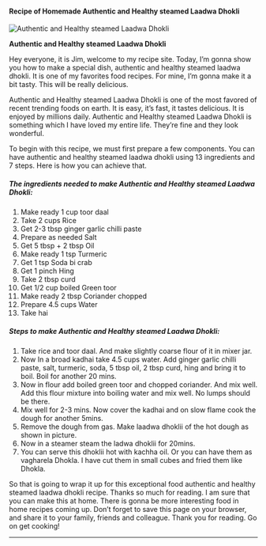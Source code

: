             

#### Recipe of Homemade Authentic and Healthy steamed Laadwa Dhokli

![Authentic and Healthy steamed Laadwa Dhokli](https://img-global.cpcdn.com/recipes/8efd6ae86dd90efb/751x532cq70/authentic-and-healthy-steamed-laadwa-dhokli-recipe-main-photo.jpg)

**Authentic and Healthy steamed Laadwa Dhokli**

Hey everyone, it is Jim, welcome to my recipe site. Today, I’m gonna show you how to make a special dish, authentic and healthy steamed laadwa dhokli. It is one of my favorites food recipes. For mine, I’m gonna make it a bit tasty. This will be really delicious.

Authentic and Healthy steamed Laadwa Dhokli is one of the most favored of recent trending foods on earth. It is easy, it’s fast, it tastes delicious. It is enjoyed by millions daily. Authentic and Healthy steamed Laadwa Dhokli is something which I have loved my entire life. They’re fine and they look wonderful.

To begin with this recipe, we must first prepare a few components. You can have authentic and healthy steamed laadwa dhokli using 13 ingredients and 7 steps. Here is how you can achieve that.

##### The ingredients needed to make Authentic and Healthy steamed Laadwa Dhokli:

1.  Make ready 1 cup toor daal
2.  Take 2 cups Rice
3.  Get 2-3 tbsp ginger garlic chilli paste
4.  Prepare as needed Salt
5.  Get 5 tbsp + 2 tbsp Oil
6.  Make ready 1 tsp Turmeric
7.  Get 1 tsp Soda bi crab
8.  Get 1 pinch Hing
9.  Take 2 tbsp curd
10.  Get 1/2 cup boiled Green toor
11.  Make ready 2 tbsp Coriander chopped
12.  Prepare 4.5 cups Water
13.  Take hai

##### Steps to make Authentic and Healthy steamed Laadwa Dhokli:

1.  Take rice and toor daal. And make slightly coarse flour of it in mixer jar.
2.  Now In a broad kadhai take 4.5 cups water. Add ginger garlic chilli paste, salt, turmeric, soda, 5 tbsp oil, 2 tbsp curd, hing and bring it to boil. Boil for another 20 mins.
3.  Now in flour add boiled green toor and chopped coriander. And mix well. Add this flour mixture into boiling water and mix well. No lumps should be there.
4.  Mix well for 2-3 mins. Now cover the kadhai and on slow flame cook the dough for another 5mins.
5.  Remove the dough from gas. Make laadwa dhoklii of the hot dough as shown in picture.
6.  Now in a steamer steam the ladwa dhoklii for 20mins.
7.  You can serve this dhoklii hot with kachha oil. Or you can have them as vagharela Dhokla. I have cut them in small cubes and fried them like Dhokla.

So that is going to wrap it up for this exceptional food authentic and healthy steamed laadwa dhokli recipe. Thanks so much for reading. I am sure that you can make this at home. There is gonna be more interesting food in home recipes coming up. Don’t forget to save this page on your browser, and share it to your family, friends and colleague. Thank you for reading. Go on get cooking!

* * *